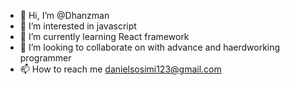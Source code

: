 - 👋 Hi, I’m @Dhanzman
- 👀 I’m interested in javascript
- 🌱 I’m currently learning React framework
- 💞️ I’m looking to collaborate on with advance and haerdworking programmer
- 📫 How to reach me danielsosimi123@gmail.com

<!---
Dhanzman/Dhanzman is a ✨ special ✨ repository because its `README.md` (this file) appears on your GitHub profile.
You can click the Preview link to take a look at your changes.
--->
